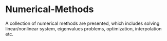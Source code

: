 # Numerical-Methods
A collection of numerical methods are presented, which includes solving linear/nonlinear system, eigenvalues problems, optimization, interpolation etc.
